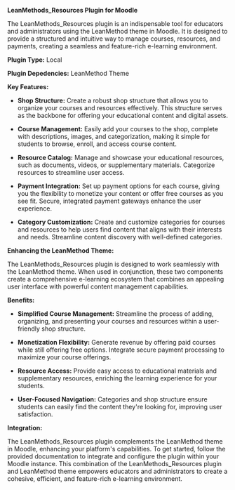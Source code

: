 **LeanMethods_Resources Plugin for Moodle**

The LeanMethods_Resources plugin is an indispensable tool for educators and administrators using the LeanMethod theme in Moodle. It is designed to provide a structured and intuitive way to manage courses, resources, and payments, creating a seamless and feature-rich e-learning environment.

**Plugin Type:**
Local

**Plugin Depedencies:**
LeanMethod Theme

**Key Features:**

- **Shop Structure:** Create a robust shop structure that allows you to organize your courses and resources effectively. This structure serves as the backbone for offering your educational content and digital assets.

- **Course Management:** Easily add your courses to the shop, complete with descriptions, images, and categorization, making it simple for students to browse, enroll, and access course content.

- **Resource Catalog:** Manage and showcase your educational resources, such as documents, videos, or supplementary materials. Categorize resources to streamline user access.

- **Payment Integration:** Set up payment options for each course, giving you the flexibility to monetize your content or offer free courses as you see fit. Secure, integrated payment gateways enhance the user experience.

- **Category Customization:** Create and customize categories for courses and resources to help users find content that aligns with their interests and needs. Streamline content discovery with well-defined categories.

**Enhancing the LeanMethod Theme:**

The LeanMethods_Resources plugin is designed to work seamlessly with the LeanMethod theme. When used in conjunction, these two components create a comprehensive e-learning ecosystem that combines an appealing user interface with powerful content management capabilities.

**Benefits:**

- **Simplified Course Management:** Streamline the process of adding, organizing, and presenting your courses and resources within a user-friendly shop structure.

- **Monetization Flexibility:** Generate revenue by offering paid courses while still offering free options. Integrate secure payment processing to maximize your course offerings.

- **Resource Access:** Provide easy access to educational materials and supplementary resources, enriching the learning experience for your students.

- **User-Focused Navigation:** Categories and shop structure ensure students can easily find the content they're looking for, improving user satisfaction.

**Integration:**

The LeanMethods_Resources plugin complements the LeanMethod theme in Moodle, enhancing your platform's capabilities. To get started, follow the provided documentation to integrate and configure the plugin within your Moodle instance. This combination of the LeanMethods_Resources plugin and LeanMethod theme empowers educators and administrators to create a cohesive, efficient, and feature-rich e-learning environment.
